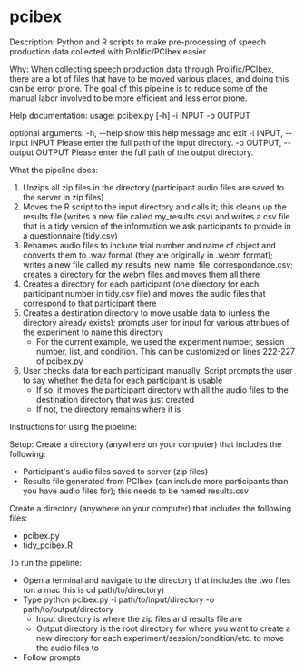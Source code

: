 # pcibex
Description:
Python and R scripts to make pre-processing of speech production data collected with Prolific/PCIbex easier

Why:
When collecting speech production data through Prolific/PCIbex, there are a lot of files that have to be moved various places, and doing this can be error prone. 
The goal of this pipeline is to reduce some of the manual labor involved to be more efficient and less error prone.


Help documentation:
usage: pcibex.py [-h] -i INPUT -o OUTPUT

optional arguments:
  -h, --help            show this help message and exit
  -i INPUT, --input INPUT
                        Please enter the full path of the input directory.
  -o OUTPUT, --output OUTPUT
                        Please enter the full path of the output directory.
                                              
What the pipeline does:
1. Unzips all zip files in the directory (participant audio files are saved to the server in zip files)
2. Moves the R script to the input directory and calls it; this cleans up the results file (writes a new file called my_results.csv) and writes a csv file that is a tidy version of the information we ask participants to provide in a questionnaire (tidy.csv)
3. Renames audio files to include trial number and name of object and converts them to .wav format (they are originally in .webm format); writes a new file called my_results_new_name_file_correspondance.csv; creates a directory for the webm files and moves them all there
4. Creates a directory for each participant (one directory for each participant number in tidy.csv file) and moves the audio files that correspond to that participant there
5. Creates a destination directory to move usable data to (unless the directory already exists); prompts user for input for various attribues of the experiment to name this directory
    - For the current example, we used the experiment number, session number, list, and condition. This can be customized on lines 222-227 of pcibex.py
6. User checks data for each participant manually. Script prompts the user to say whether the data for each participant is usable
    - If so, it moves the participant directory with all the audio files to the destination directory that was just created
    - If not, the directory remains where it is


Instructions for using the pipeline:

Setup: 
Create a directory (anywhere on your computer) that includes the following:
- Participant's audio files saved to server (zip files)
- Results file generated from PCIbex (can include more participants than you have audio files for); this needs to be named results.csv

Create a directory (anywhere on your computer) that includes the following files:
- pcibex.py
- tidy_pcibex.R

To run the pipeline:
- Open a terminal and navigate to the directory that includes the two files (on a mac this is cd path/to/directory)
- Type python pcibex.py -i path/to/input/directory -o path/to/output/directory
  + Input directory is where the zip files and results file are
  + Output directory is the root directory for where you want to create a new directory for each experiment/session/condition/etc. to move the audio files to
- Follow prompts
  
